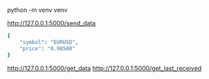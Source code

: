 python -m venv venv

http://127.0.0.1:5000/send_data
```bash
{
    "symbol": "EURUSD",
    "price": "0.98500"
}
```

http://127.0.0.1:5000/get_data
http://127.0.0.1:5000/get_last_received